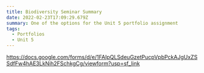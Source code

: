 ```yaml
---
title: Biodiversity Seminar Summary
date: 2022-02-23T17:09:29.679Z
summary: One of the options for the Unit 5 portfolio assignment
tags:
  - Portfolios
  - Unit 5
---
```

https://docs.google.com/forms/d/e/1FAIpQLSdeuGzetPucpVpbPckAJgUxZSSdfFw4hAE3LkNih2FSchkgCg/viewform?usp=sf_link